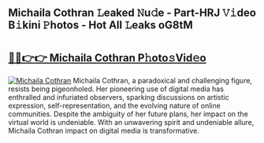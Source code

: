 ## Michaila Cothran 𝙻eaked 𝙽u𝚍e - Part-HRJ 𝚅𝚒deo B𝚒kini 𝙿hotos - Hot All 𝙻eaks oG8tM

# <h2><a href="http://ld18mog.urlbe.top/?page=Michaila+Cothran">🔗🔗👉👉 Michaila Cothran P𝚑oto𝚜Vid𝚎o</a></h2>

[![Michaila Cothran](https://i.imgur.com/eBuTRDB.gif)](http://ld18mog.urlbe.top/?page=Michaila+Cothran)
Michaila Cothran, a paradoxical and challenging figure, resists being pigeonholed. Her pioneering use of digital media has enthralled and infuriated observers, sparking discussions on artistic expression, self-representation, and the evolving nature of online communities. Despite the ambiguity of her future plans, her impact on the virtual world is undeniable. With an unwavering spirit and undeniable allure, Michaila Cothran impact on digital media is transformative.
